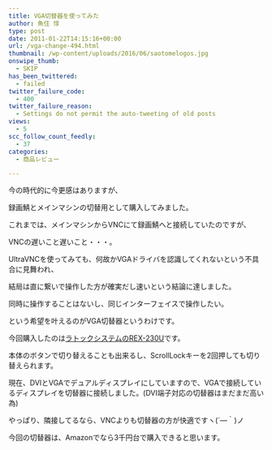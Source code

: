 ```yaml
---
title: VGA切替器を使ってみた
author: 魚住 惇
type: post
date: 2011-01-22T14:15:16+00:00
url: /vga-change-494.html
thumbnail: /wp-content/uploads/2016/06/saotomelogos.jpg
onswipe_thumb:
  - SKIP
has_been_twittered:
  - failed
twitter_failure_code:
  - 400
twitter_failure_reason:
  - Settings do not permit the auto-tweeting of old posts
views:
  - 5
scc_follow_count_feedly:
  - 37
categories:
  - 商品レビュー

---
```

今の時代的に今更感はありますが、

録画鯖とメインマシンの切替用として購入してみました。

<!--more-->

これまでは、メインマシンからVNCにて録画鯖へと接続していたのですが、

VNCの遅いこと遅いこと・・・。

UltraVNCを使ってみても、何故かVGAドライバを認識してくれないという不具合に見舞われ、

結局は直に繋いで操作した方が確実だし速いという結論に達しました。

同時に操作することはないし、同じインターフェイスで操作したい。

という希望を叶えるのがVGA切替器というわけです。

今回購入したのは[ラトックシステムのREX-230U][1]です。

本体のボタンで切り替えることも出来るし、ScrollLockキーを2回押しても切り替えられます。

現在、DVIとVGAでデュアルディスプレイにしていますので、VGAで接続しているディスプレイを切替器に接続しました。(DVI端子対応の切替器はまだまだ高い為)

やっぱり、隣接してるなら、VNCよりも切替器の方が快適ですヽ(´―｀)ノ

今回の切替器は、Amazonでなら3千円台で購入できると思います。

 [1]: http://www.amazon.co.jp/gp/product/B002SVZE6O?ie=UTF8&tag=jn050191-22&linkCode=as2&camp=247&creative=7399&creativeASIN=B002SVZE6O